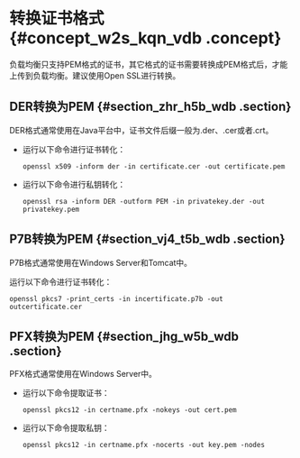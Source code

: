 # 转换证书格式 {#concept_w2s_kqn_vdb .concept}

负载均衡只支持PEM格式的证书，其它格式的证书需要转换成PEM格式后，才能上传到负载均衡。建议使用Open SSL进行转换。

## DER转换为PEM {#section_zhr_h5b_wdb .section}

DER格式通常使用在Java平台中，证书文件后缀一般为.der、.cer或者.crt。

-   运行以下命令进行证书转化：

    ``` {#codeblock_cie_gkn_e29}
    openssl x509 -inform der -in certificate.cer -out certificate.pem
    ```

-   运行以下命令进行私钥转化：

    ``` {#codeblock_q33_hkv_gb0}
    openssl rsa -inform DER -outform PEM -in privatekey.der -out privatekey.pem
    ```


## P7B转换为PEM {#section_vj4_t5b_wdb .section}

P7B格式通常使用在Windows Server和Tomcat中。

运行以下命令进行证书转化：

``` {#codeblock_hwu_n16_qow}
openssl pkcs7 -print_certs -in incertificate.p7b -out outcertificate.cer
```

## PFX转换为PEM {#section_jhg_w5b_wdb .section}

PFX格式通常使用在Windows Server中。

-   运行以下命令提取证书：

    ``` {#codeblock_pfc_kkr_dfo}
    openssl pkcs12 -in certname.pfx -nokeys -out cert.pem
    ```

-   运行以下命令提取私钥：

    ``` {#codeblock_8b4_h4c_3sq}
    openssl pkcs12 -in certname.pfx -nocerts -out key.pem -nodes
    ```


